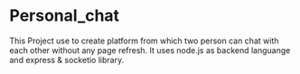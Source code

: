 # Personal_chat

This Project use to create platform from which two person can chat with each other without any page refresh. It uses node.js as backend languange and express & socketio library.


